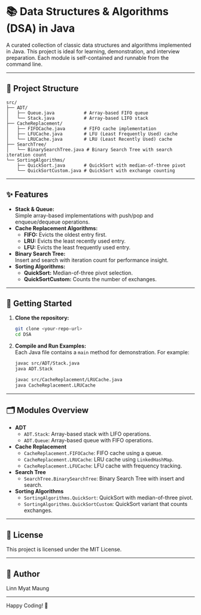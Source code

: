 # 📚 Data Structures & Algorithms (DSA) in Java

A curated collection of classic data structures and algorithms implemented in Java. This project is ideal for learning, demonstration, and interview preparation. Each module is self-contained and runnable from the command line.

---

## 📁 Project Structure

```
src/
├── ADT/
│   ├── Queue.java           # Array-based FIFO queue
│   └── Stack.java           # Array-based LIFO stack
├── CacheReplacement/
│   ├── FIFOCache.java       # FIFO cache implementation
│   ├── LFUCache.java        # LFU (Least Frequently Used) cache
│   └── LRUCache.java        # LRU (Least Recently Used) cache
├── SearchTree/
│   └── BinarySearchTree.java # Binary Search Tree with search iteration count
└── SortingAlgorithms/
    ├── QuickSort.java       # QuickSort with median-of-three pivot
    └── QuickSortCustom.java # QuickSort with exchange counting
```

---

## ✨ Features

- **Stack & Queue:**  
  Simple array-based implementations with push/pop and enqueue/dequeue operations.
- **Cache Replacement Algorithms:**
  - **FIFO:** Evicts the oldest entry first.
  - **LRU:** Evicts the least recently used entry.
  - **LFU:** Evicts the least frequently used entry.
- **Binary Search Tree:**  
  Insert and search with iteration count for performance insight.
- **Sorting Algorithms:**
  - **QuickSort:** Median-of-three pivot selection.
  - **QuickSortCustom:** Counts the number of exchanges.

---

## 🚀 Getting Started

1. **Clone the repository:**
   ```sh
   git clone <your-repo-url>
   cd DSA
   ```
2. **Compile and Run Examples:**  
   Each Java file contains a `main` method for demonstration. For example:

   ```sh
   javac src/ADT/Stack.java
   java ADT.Stack

   javac src/CacheReplacement/LRUCache.java
   java CacheReplacement.LRUCache
   ```

---

## 🗂️ Modules Overview

- **ADT**
  - `ADT.Stack`: Array-based stack with LIFO operations.
  - `ADT.Queue`: Array-based queue with FIFO operations.
- **Cache Replacement**
  - `CacheReplacement.FIFOCache`: FIFO cache using a queue.
  - `CacheReplacement.LRUCache`: LRU cache using `LinkedHashMap`.
  - `CacheReplacement.LFUCache`: LFU cache with frequency tracking.
- **Search Tree**
  - `SearchTree.BinarySearchTree`: Binary Search Tree with insert and search.
- **Sorting Algorithms**
  - `SortingAlgorithms.QuickSort`: QuickSort with median-of-three pivot.
  - `SortingAlgorithms.QuickSortCustom`: QuickSort variant that counts exchanges.

---

## 📄 License

This project is licensed under the MIT License.

---

## 👤 Author

Linn Myat Maung

---

Happy Coding! 🚀
